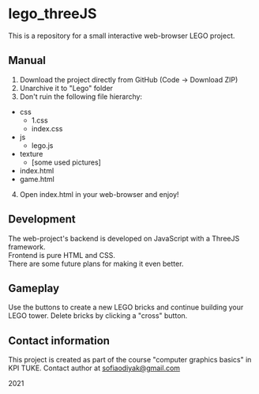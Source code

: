 # lego_threeJS
This is a repository for a small interactive web-browser LEGO project. 


## Manual
1. Download the project directly from GitHub (Code -> Download ZIP)
2. Unarchive it to "Lego" folder
3. Don't ruin the following file hierarchy:
  - css
    - 1.css
    - index.css
  - js
    - lego.js
  - texture
    - [some used pictures]
  - index.html
  - game.html
4. Open index.html in your web-browser and enjoy!

## Development
The web-project's backend is developed on JavaScript with a ThreeJS framework.  
Frontend is pure HTML and CSS.  
There are some future plans for making it even better.

## Gameplay
Use the buttons to create a new LEGO bricks and continue building your LEGO tower.
Delete bricks by clicking a "cross" button.

## Contact information
This project is created as part of the course "computer graphics basics" in KPI TUKE. Contact author at sofiaodiyak@gmail.com 

2021
